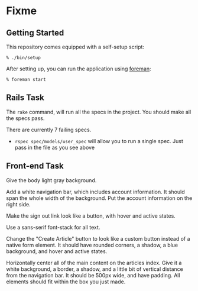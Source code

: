 Fixme
=====

Getting Started
---------------

This repository comes equipped with a self-setup script:

    % ./bin/setup

After setting up, you can run the application using [foreman]:

    % foreman start

[foreman]: http://ddollar.github.io/foreman/

Rails Task
----------

The `rake` command, will run all the specs in the project. You should make all
the specs pass.

There are currently 7 failing specs.

* `rspec spec/models/user_spec` will allow you to run a single spec. Just pass
  in the file as you see above


Front-end Task
--------------

Give the body light gray background.

Add a white navigation bar, which includes account information. It should span
the whole width of the background. Put the account information on the right
side.

Make the sign out link look like a button, with hover and active states.

Use a sans-serif font-stack for all text.

Change the "Create Article" button to look like a custom button instead of a
native form element. It should have rounded corners, a shadow, a blue
background, and hover and active states.

Horizontally center all of the main content on the articles index. Give it a
white background, a border, a shadow, and a little bit of vertical distance from
the navigation bar. It should be 500px wide, and have padding. All elements
should fit within the box you just made.
